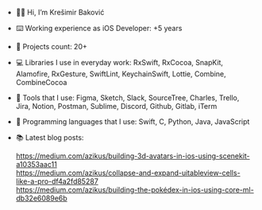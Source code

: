 - 👋🏻 Hi, I’m Krešimir Baković
- ⌨️ Working experience as iOS Developer: +5 years
- 💼 Projects count: 20+
- 💻 Libraries I use in everyday work: RxSwift, RxCocoa, SnapKit, Alamofire, RxGesture, SwiftLint, KeychainSwift, Lottie, Combine, CombineCocoa
- 📱 Tools that I use: Figma, Sketch, Slack, SourceTree, Charles, Trello, Jira, Notion, Postman, Sublime, Discord, Github, Gitlab, iTerm
- 🧮 Programming languages that I use: Swift, C, Python, Java, JavaScript
- 📚 Latest blog posts:

     https://medium.com/azikus/building-3d-avatars-in-ios-using-scenekit-a10353aac11  
     https://medium.com/azikus/collapse-and-expand-uitableview-cells-like-a-pro-df4a2fd85287  
     https://medium.com/azikus/building-the-pokédex-in-ios-using-core-ml-db32e6089e6b  
